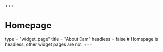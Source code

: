 +++
# Homepage
type = "widget_page"
title = "About Cam"
headless = false  # Homepage is headless, other widget pages are not.
+++
